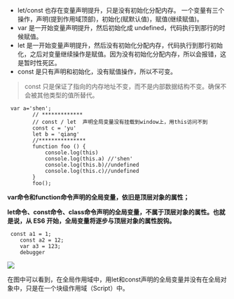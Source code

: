 - let/const 也存在变量声明提升，只是没有初始化分配内存。 一个变量有三个操作，声明(提到作用域顶部)，初始化(赋默认值)，赋值(继续赋值)。
- var  是一开始变量声明提升，然后初始化成 undefined，代码执行到那行的时候赋值。
- let  是一开始变量声明提升，然后没有初始化分配内存，代码执行到那行初始化，之后对变量继续操作是赋值。因为没有初始化分配内存，所以会报错，这是暂时性死区。
- const  是只有声明和初始化，没有赋值操作，所以不可变。
> const 只是保证了指向的内存地址不变，而不是内部数据结构不变。确保不会被其他类型的值所替代。





```
 var a='shen';
        // *************
        // const / let  声明全局变量没有挂载到window上，用this访问不到
        const c = 'yu'
        let b = 'qiang'
        //***************
        function foo () {
            console.log(this)
            console.log(this.a) //'shen'
            console.log(this.b)//undefined
            console.log(this.c)//undefined
        }
        foo();
```



**var命令和function命令声明的全局变量，依旧是顶层对象的属性；**

**let命令、const命令、class命令声明的全局变量，不属于顶层对象的属性。也就是说，从 ES6 开始，全局变量将逐步与顶层对象的属性脱钩。**

```
 const a1 = 1;
    const a2 = 12;
    var a3 = 123;
    debugger
```

![](https://img-blog.csdnimg.cn/20190826101046525.png)

在图中可以看到，在全局作用域中，用let和const声明的全局变量并没有在全局对象中，只是在一个块级作用域（Script）中。